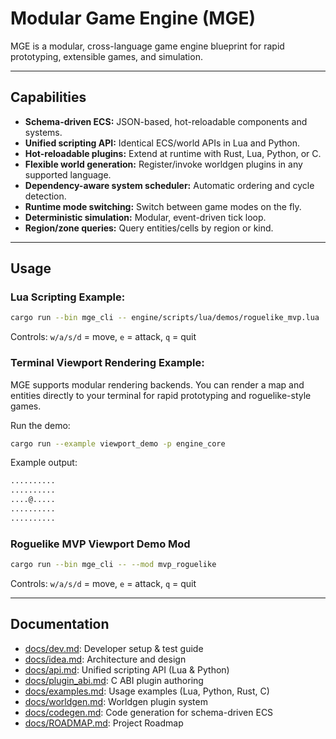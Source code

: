 # Modular Game Engine (MGE)

MGE is a modular, cross-language game engine blueprint for rapid prototyping, extensible games, and simulation.

---

## Capabilities

- **Schema-driven ECS:** JSON-based, hot-reloadable components and systems.
- **Unified scripting API:** Identical ECS/world APIs in Lua and Python.
- **Hot-reloadable plugins:** Extend at runtime with Rust, Lua, Python, or C.
- **Flexible world generation:** Register/invoke worldgen plugins in any supported language.
- **Dependency-aware system scheduler:** Automatic ordering and cycle detection.
- **Runtime mode switching:** Switch between game modes on the fly.
- **Deterministic simulation:** Modular, event-driven tick loop.
- **Region/zone queries:** Query entities/cells by region or kind.

---

## Usage

### Lua Scripting Example:

```sh
cargo run --bin mge_cli -- engine/scripts/lua/demos/roguelike_mvp.lua
```

Controls: `w/a/s/d` = move, `e` = attack, `q` = quit

### Terminal Viewport Rendering Example:

MGE supports modular rendering backends. You can render a map and entities directly to your terminal for rapid prototyping and roguelike-style games.

Run the demo:

```bash
cargo run --example viewport_demo -p engine_core
```

Example output:

```bash
..........
..........
....@.....
..........
..........
```

### Roguelike MVP Viewport Demo Mod

```bash
cargo run --bin mge_cli -- --mod mvp_roguelike
```

Controls: `w/a/s/d` = move, `e` = attack, `q` = quit

---

## Documentation

- [docs/dev.md](docs/dev.md): Developer setup & test guide
- [docs/idea.md](docs/idea.md): Architecture and design
- [docs/api.md](docs/api.md): Unified scripting API (Lua & Python)
- [docs/plugin_abi.md](docs/plugin_abi.md): C ABI plugin authoring
- [docs/examples.md](docs/examples.md): Usage examples (Lua, Python, Rust, C)
- [docs/worldgen.md](docs/worldgen.md): Worldgen plugin system
- [docs/codegen.md](docs/codegen.md): Code generation for schema-driven ECS
- [docs/ROADMAP.md](docs/ROADMAP.md): Project Roadmap

